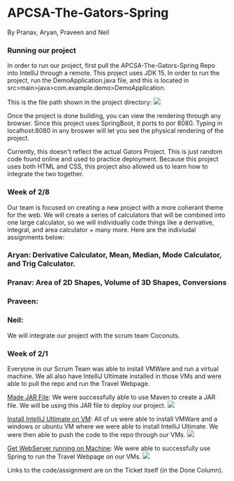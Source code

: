 # APCSA-The-Gators-Spring
By Pranav, Aryan, Praveen and Neil


### Running our project
In order to run our project, first pull the APCSA-The-Gators-Spring Repo into IntelliJ through a remote. This project uses JDK 15. In order to run the project, run the DemoApplication.java file, and this is located in src>main>java>com.example.demo>DemoApplication.

This is the file path shown in the project directory:
![](https://github.com/aryan114/APCSA-The-Gators-Spring/blob/master/src/main/Images/filepath.PNG)

Once the project is done building, you can view the rendering through any browser. Since this project uses SpringBoot, it ports to por 8080. Typing in localhost:8080 in any broswer will let you see the physical rendering of the project.

Currently, this doesn't reflect the actual Gators Project. This is just random code found online and used to practice deployment. Because this project uses both HTML and CSS, this project also allowed us to learn how to integrate the two together.


### Week of 2/8

Our team is focused on creating a new project with a more coherant theme for the web. We will create a series of calculators that will be combined into one large calculator, so we will individually code things like a derivative, integral, and area calculator + many more. Here are the indiviudal assignments below:

### Aryan: Derivative Calculator, Mean, Median, Mode Calculator, and Trig Calculator.
### Pranav: Area of 2D Shapes, Volume of 3D Shapes, Conversions
### Praveen:
### Neil:

We will integrate our project with the scrum team Coconuts. 



### Week of 2/1
Everyone in our Scrum Team was able to install VMWare and run a virtual machine. We all also have IntelliJ Ultimate installed in those VMs and were able to pull the repo and run the Travel Webpage.

[Made JAR File](https://github.com/aryan114/APCSA-The-Gators-Spring/issues/15): We were successfully able to use Maven to create a JAR file. We will be using this JAR file to deploy our project.
![](https://github.com/aryan114/APCSA-The-Gators-Spring/blob/master/src/main/Images/snippy.PNG)

[Install IntelliJ Ultimate on VM](https://github.com/aryan114/APCSA-The-Gators-Spring/issues/10): All of us were able to install VMWare and a windows or ubuntu VM where we were able to install IntelliJ Ultimate. We were then able to push the code to the repo through our VMs. 
![](https://github.com/aryan114/APCSA-The-Gators-Spring/blob/master/src/main/Images/installed%20intellij.PNG)

[Get WebServer running on Machine](https://github.com/aryan114/APCSA-The-Gators-Spring/issues/2): We were able to successfully use Spring to run the Travel Webpage on our VMs. 
![](https://github.com/aryan114/APCSA-The-Gators-Spring/blob/master/src/main/Images/website.PNG)

Links to the code/assignment are on the Ticket itself (in the Done Column).
